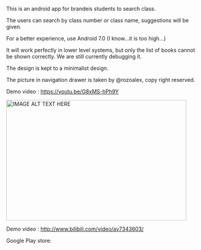 This is an android app for brandeis students to search class.

The users can search by class number or class name, suggestions will be given.

For a better experience, use Android 7.0 (I know...it is too high...)

It will work perfectly in lower level systems, but only the list of books cannot be shown correctly. We are still currently debugging it.

The design is kept to a minimalist design. 

The picture in navigation drawer is taken by @rozoalex, copy right reserved. 

Demo video : https://youtu.be/G8xMS-hPh9Y

<a href="http://www.youtube.com/watch?feature=player_embedded&v=G8xMS-hPh9Y
" target="_blank"><img src="http://img.youtube.com/vi/G8xMS-hPh9Y/0.jpg" 
alt="IMAGE ALT TEXT HERE" width="480" height="320" border="0" /></a>


Demo video : http://www.bilibili.com/video/av7343603/

Google Play store:
